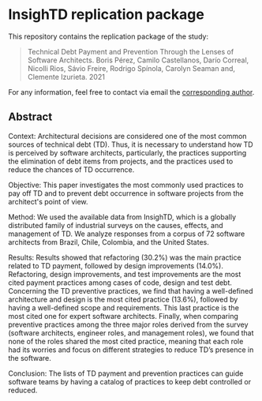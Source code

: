 # InsighTD replication package
This repository contains the replication package of the study:
> Technical Debt Payment and Prevention Through the Lenses of Software Architects. Boris Pérez, Camilo Castellanos, Darío Correal, Nicolli Rios, Sávio Freire, Rodrigo Spínola, Carolyn Seaman and, Clemente Izurieta. 2021

For any information, feel free to contact via email the [corresponding author](mailto:br.perez41@uniandes.edu.co).

## Abstract
Context: Architectural decisions are considered one of the most common sources of technical debt (TD). Thus, it is necessary to understand how TD is perceived by software architects, particularly, the practices supporting the elimination of debt items from projects, and the practices used to reduce the chances of TD occurrence.  

Objective: This paper investigates the most commonly used practices to pay off TD and to prevent debt occurrence in software projects from the architect's point of view.

Method: We used the available data from InsighTD, which is a globally distributed family of industrial surveys on the causes, effects, and management of TD. We analyze responses from a corpus of 72 software architects from Brazil, Chile, Colombia, and the United States. 

Results: Results showed that refactoring (30.2%) was the main practice related to TD payment, followed by design improvements (14.0%). Refactoring, design improvements, and test improvements are the most cited payment practices among cases of code, design and test debt. Concerning the TD preventive practices, we find that having a well-defined architecture and design is the most cited practice (13.6%), followed by having a well-defined scope and requirements. This last practice is the most cited one for expert software architects. Finally, when comparing preventive practices among the three major roles derived from the survey (software architects, engineer roles, and management roles), we found that none of the roles shared the most cited practice, meaning that each role had its worries and focus on different strategies to reduce TD’s presence in the software. 

Conclusion: The lists of TD payment and prevention practices can guide software teams by having a catalog of practices to keep debt controlled or reduced.
